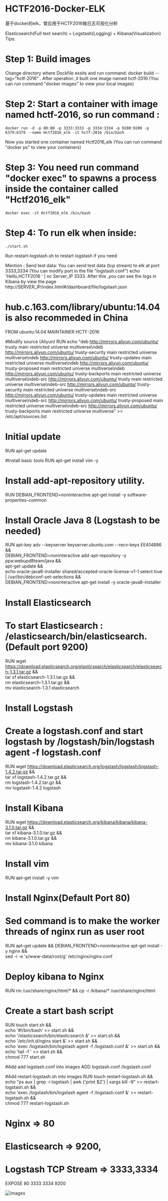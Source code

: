 # HCTF2016-Docker-ELK
基于docker的elk，曾应用于HCTF2016做日志可视化分析


 Elasticsearch(Full text search) + Logstash(Logging) + Kibana(Visualization)
 Tips:
# Step 1: Build images
 Change directory where Dockfile exsits and run command:
 	docker build --tag="hctf-2016" .
 After operation ,it built one image named hctf-2016 (You can run command "docker images" to view your local images)


# Step 2:  Start a container with image named hctf-2016, so run command :
 	docker run -d -p 80:80 -p 3333:3333 -p 3334:3334 -p 9200:9200 -p 6379:6379 --name Hctf2016_elk -it hctf-2016 /bin/bash
 Now you started one container named Hctf2016_elk (You can run command "docker ps" to view your containers)


# Step 3: You need run command "docker exec" to spawns a process inside the container called "Hctf2016_elk" 
 	docker exec -it Hctf2016_elk /bin/bash
 

# Step 4: To run elk when inside:
	./start.sh
 Run restart-logstash.sh to restart logstash if you need
 
 Mention :
 Send test data:
 You can send test data (tcp stream) to elk at port 3333,3334  (You can modify port in the file "logstash.conf") 
 	echo 'Hello,HCTF2016 ' | nc Server_IP 3333.
 After this ,you can see the logs in Kibana by view the page http://SERVER_IP/index.html#/dashboard/file/logstash.json








# hub.c.163.com/library/ubuntu:14.04 is also recommeded in China
FROM ubuntu:14.04
MAINTAINER HCTF-2016

#Modify source (Aliyun)
RUN echo "deb http://mirrors.aliyun.com/ubuntu/ trusty main restricted universe multiverse\ndeb http://mirrors.aliyun.com/ubuntu/ trusty-security main restricted universe multiverse\ndeb http://mirrors.aliyun.com/ubuntu/ trusty-updates main restricted universe multiverse\ndeb http://mirrors.aliyun.com/ubuntu/ trusty-proposed main restricted universe multiverse\ndeb http://mirrors.aliyun.com/ubuntu/ trusty-backports main restricted universe multiverse\ndeb-src http://mirrors.aliyun.com/ubuntu/ trusty main restricted universe multiverse\ndeb-src http://mirrors.aliyun.com/ubuntu/ trusty-security main restricted universe multiverse\ndeb-src http://mirrors.aliyun.com/ubuntu/ trusty-updates main restricted universe multiverse\ndeb-src http://mirrors.aliyun.com/ubuntu/ trusty-proposed main restricted universe multiverse\ndeb-src http://mirrors.aliyun.com/ubuntu/ trusty-backports main restricted universe multiverse" >> /etc/apt/sources.list

# Initial update
RUN apt-get update

#Install basic tools
RUN apt-get install vim -y

# Install add-apt-repository utility.
RUN DEBIAN_FRONTEND=noninteractive apt-get install -y software-properties-common

# Install Oracle Java 8 (Logstash to be needed)
RUN	apt-key adv --keyserver keyserver.ubuntu.com --recv-keys EEA14886 && \
	DEBIAN_FRONTEND=noninteractive add-apt-repository -y ppa:webupd8team/java && \
	apt-get update && \
	echo oracle-java8-installer shared/accepted-oracle-license-v1-1 select true | /usr/bin/debconf-set-selections &&\
	DEBIAN_FRONTEND=noninteractive apt-get install -y oracle-java8-installer

# Install Elasticsearch
# To start Elasticsearch  :  /elasticsearch/bin/elasticsearch. (Default port 9200)
RUN wget https://download.elasticsearch.org/elasticsearch/elasticsearch/elasticsearch-1.3.1.tar.gz && \
	tar xf elasticsearch-1.3.1.tar.gz && \
	rm elasticsearch-1.3.1.tar.gz && \
	mv elasticsearch-1.3.1 elasticsearch 

# Install Logstash
# Create a logstash.conf and start logstash by /logstash/bin/logstash agent -f logstash.conf
RUN wget https://download.elasticsearch.org/logstash/logstash/logstash-1.4.2.tar.gz && \
	tar xf logstash-1.4.2.tar.gz && \
	rm logstash-1.4.2.tar.gz && \
	mv logstash-1.4.2 logstash

# Install Kibana
RUN wget https://download.elasticsearch.org/kibana/kibana/kibana-3.1.0.tar.gz && \
	tar xf kibana-3.1.0.tar.gz && \
	rm kibana-3.1.0.tar.gz && \
	mv kibana-3.1.0  kibana

# Install vim 
RUN apt-get install -y vim

# Install Nginx(Default Port 80)
# Sed command is to make the worker threads of nginx run as user root
RUN apt-get update && DEBIAN_FRONTEND=noninteractive apt-get install -y nginx && \
	sed -i -e 's/www-data/root/g' /etc/nginx/nginx.conf

# Deploy kibana to Nginx
RUN rm /usr/share/nginx/html/* && cp -r /kibana/* /usr/share/nginx/html

# Create a start bash script
RUN touch start.sh && \
	echo '#!/bin/bash' >> start.sh && \
	echo '/elasticsearch/bin/elasticsearch &' >> start.sh && \
	echo '/etc/init.d/nginx start &' >> start.sh && \
	echo 'exec /logstash/bin/logstash agent -f /logstash.conf &' >> start.sh && \
        echo 'tail -f ' >> start.sh && \
	chmod 777 start.sh
	
#Add add logstash.conf into images
ADD logstash.conf /logstash.conf

#Add restart-logstash.sh into images
RUN touch restart-logstash.sh && \
    echo "ps aux | grep -i logstash | awk {'print \$2'} | xargs kill -9" >> restart-logstash.sh && \
    echo 'exec /logstash/bin/logstash agent -f /logstash.conf &' >> restart-logstash.sh && \
    chmod 777 restart-logstash.sh

# Nginx =>  80
# Elasticsearch => 9200,
# Logstash TCP Stream =>  3333,3334
EXPOSE 80 3333 3334 9200

![images](https://raw.githubusercontent.com/sysorem/HCTF2016-Docker-ELK/master/screenshots/284E792D-545B-4440-9D23-BBC4DF3EBE6B.png)
